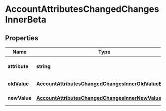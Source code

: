 # AccountAttributesChangedChangesInnerBeta

## Properties

Name | Type | Description | Notes
------------ | ------------- | ------------- | -------------
**attribute** | **string** | The name of the attribute. | [default to undefined]
**oldValue** | [**AccountAttributesChangedChangesInnerOldValueBeta**](AccountAttributesChangedChangesInnerOldValueBeta.md) |  | [default to undefined]
**newValue** | [**AccountAttributesChangedChangesInnerNewValueBeta**](AccountAttributesChangedChangesInnerNewValueBeta.md) |  | [default to undefined]

